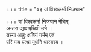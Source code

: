 +++
title = "०३ यां विश्वकर्मा निजघान"

+++
यां विश्वकर्मा निजघान मेथिम्  
अन्तरा द्यावापृथिवी उभे ।  
तस्या आहुः क्षत्रियं गर्भम् एतं  
परि माव पत्था मूर्धनि धारयस्व ॥